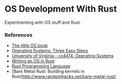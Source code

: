 # OS Development With Rust

Experimenting with OS stuff and Rust.

### References

* [The little OS book](https://littleosbook.github.io/)
* [Operating Systems: Three Easy Steps](http://pages.cs.wisc.edu/~remzi/OSTEP/)
* [University of Virginia - cs4414: Operating Systems](http://www.rust-class.org/)
* [Writing an OS in Rust](http://os.phil-opp.com/)
* [Rust Programming Language](https://www.rust-lang.org/)
* [Bare Metal Rust: Building kernels in Rust]http://www.randomhacks.net/bare-metal-rust/
